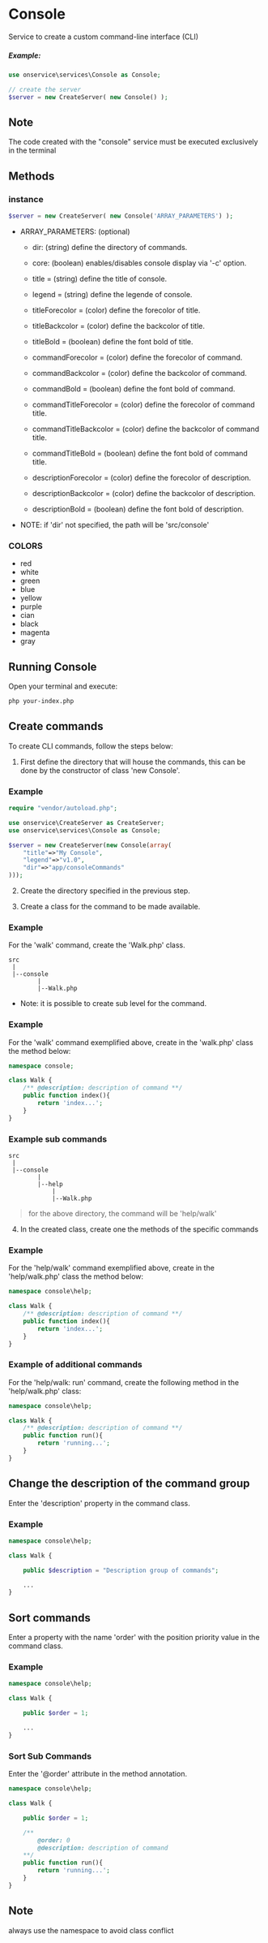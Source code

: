 

# Console
Service to create a custom command-line interface (CLI)

##### Example:
```php
use onservice\services\Console as Console;

// create the server
$server = new CreateServer( new Console() );
```


## Note
The code created with the "console" service must be executed exclusively in the terminal


## Methods

### instance

```php
$server = new CreateServer( new Console('ARRAY_PARAMETERS') );
```

- ARRAY_PARAMETERS: (optional)
	- dir: (string) define the directory of commands.

	- core: (boolean) enables/disables console display via '-c' option.
	- title = (string) define the title of console.
	- legend = (string) define the legende of console.

	- titleForecolor = (color) define the forecolor of title.
	- titleBackcolor = (color) define the backcolor of title.
	- titleBold = (boolean) define the font bold of title.

	- commandForecolor = (color) define the forecolor of command.
	- commandBackcolor = (color) define the backcolor of command.
	- commandBold = (boolean) define the font bold of command.

	- commandTitleForecolor = (color) define the forecolor of command title.
	- commandTitleBackcolor = (color) define the backcolor of command title.
	- commandTitleBold = (boolean) define the font bold of command title.

	- descriptionForecolor = (color) define the forecolor of description.
	- descriptionBackcolor = (color) define the backcolor of description.
	- descriptionBold = (boolean) define the font bold of description.

- NOTE: if 'dir' not specified, the path will be 'src/console'

### COLORS

- red
- white
- green
- blue
- yellow
- purple
- cian
- black
- magenta
- gray

## Running Console
Open your terminal and execute:

```bash
php your-index.php 
```	

## Create commands
 To create CLI commands, follow the steps below:

1. First define the directory that will house the commands, this can be done by the constructor of class 'new Console'.

### Example

```php
require "vendor/autoload.php";

use onservice\CreateServer as CreateServer;
use onservice\services\Console as Console;

$server = new CreateServer(new Console(array(
	"title"=>"My Console",
	"legend"=>"v1.0",
	"dir"=>"app/consoleCommands"
)));

```

2. Create the directory specified in the previous step.

3. Create a class for the command to be made available.

### Example
For the 'walk' command, create the 'Walk.php' class.
```
src
 |
 |--console
 		|
 		|--Walk.php
```

- Note: it is possible to create sub level for the command.

### Example
For the 'walk' command exemplified above, create in the 'walk.php' class the method below:

```php
namespace console;

class Walk {
	/** @description: description of command **/
	public function index(){		
		return 'index...';
	}
}
```

### Example sub commands

```
src
 |
 |--console
 		|
 		|--help
 			|
 			|--Walk.php
```


> for the above directory, the command will be 'help/walk'

4. In the created class, create one the methods of the specific commands

### Example
For the 'help/walk' command exemplified above, create in the 'help/walk.php' class the method below:

```php
namespace console\help;

class Walk {
	/** @description: description of command **/
	public function index(){		
		return 'index...';
	}
}
```


### Example of additional commands
For the 'help/walk: run' command, create the following method in the 'help/walk.php' class:

```php
namespace console\help;

class Walk {
	/** @description: description of command **/
	public function run(){		
		return 'running...';
	}
}
```


## Change the description of the command group
Enter the 'description' property in the command class.


### Example

```php
namespace console\help;

class Walk {

	public $description = "Description group of commands";

	...
}
```

## Sort commands
Enter a property with the name 'order' with the position priority value in the command class.

### Example

```php
namespace console\help;

class Walk {

	public $order = 1;

	...
}
```

### Sort Sub Commands
Enter the '@order' attribute in the method annotation.

```php
namespace console\help;

class Walk {

	public $order = 1;

	/** 
		@order: 0
		@description: description of command 
	**/
	public function run(){		
		return 'running...';
	}
}
```

## Note
always use the namespace to avoid class conflict